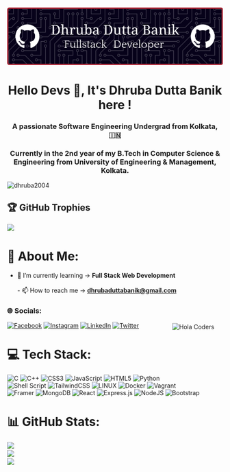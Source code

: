 ![Header](./github-header-image.png)
<h1 align="center">Hello Devs 👋, It's Dhruba Dutta Banik here !</h1>
<h3 align="center">A passionate Software Engineering Undergrad from Kolkata, 🇮🇳</h3>
<h3 align="center">Currently in the 2nd year of my B.Tech in Computer Science & Engineering from University of Engineering & Management, Kolkata.</h3>

<p align="left"> <img src="https://komarev.com/ghpvc/?username=dhruba2004&label=Profile%20views&color=0e75b6&style=flat" alt="dhruba2004" /> </p>

## 🏆 GitHub Trophies
![](https://github-profile-trophy.vercel.app/?username=Dhruba2004&theme=monokai&no-frame=false&no-bg=true&margin-w=4)


# 💫 About Me:
- 🌱 I’m currently learning -> **Full Stack Web Development**<br><br>- 📫 How to reach me -> **dhrubaduttabanik@gmail.com**<br>

<img align="right" src="https://user-images.githubusercontent.com/69011963/137184767-79a13ec7-1bb3-4341-a6da-3a149c9c159a.gif" alt="Hola Coders" height="200" style="position: relative; top: 3rem; right: 20px;"/>


### 🌐 Socials:
[![Facebook](https://img.shields.io/badge/Facebook-%231877F2.svg?logo=Facebook&logoColor=white)](https://facebook.com/dhrubabanik123) 
[![Instagram](https://img.shields.io/badge/Instagram-%23E4405F.svg?logo=Instagram&logoColor=white)](https://instagram.com/___dhruba_official___) 
[![LinkedIn](https://img.shields.io/badge/LinkedIn-%230077B5.svg?logo=linkedin&logoColor=white)](https://linkedin.com/in/dhruba-dutta-banik-963524231) 
[![Twitter](https://img.shields.io/badge/Twitter-%231DA1F2.svg?logo=Twitter&logoColor=white)](https://twitter.com/@DhrubaDuttaB) 



# 💻 Tech Stack:
![C](https://img.shields.io/badge/c-%2300599C.svg?style=for-the-badge&logo=c&logoColor=white) ![C++](https://img.shields.io/badge/c++-%2300599C.svg?style=for-the-badge&logo=c%2B%2B&logoColor=white) ![CSS3](https://img.shields.io/badge/css3-%231572B6.svg?style=for-the-badge&logo=css3&logoColor=white) ![JavaScript](https://img.shields.io/badge/javascript-%23323330.svg?style=for-the-badge&logo=javascript&logoColor=%23F7DF1E) ![HTML5](https://img.shields.io/badge/html5-%23E34F26.svg?style=for-the-badge&logo=html5&logoColor=white) ![Python](https://img.shields.io/badge/python-3670A0?style=for-the-badge&logo=python&logoColor=ffdd54) ![Shell Script](https://img.shields.io/badge/shell_script-%23121011.svg?style=for-the-badge&logo=gnu-bash&logoColor=white) ![TailwindCSS](https://img.shields.io/badge/tailwindcss-%2338B2AC.svg?style=for-the-badge&logo=tailwind-css&logoColor=white) ![LINUX](https://img.shields.io/badge/Linux-FCC624?style=for-the-badge&logo=linux&logoColor=black) ![Docker](https://img.shields.io/badge/docker-%230db7ed.svg?style=for-the-badge&logo=docker&logoColor=white) ![Vagrant](https://img.shields.io/badge/vagrant-%231563FF.svg?style=for-the-badge&logo=vagrant&logoColor=white) ![Framer](https://img.shields.io/badge/Framer-black?style=for-the-badge&logo=framer&logoColor=blue) ![MongoDB](https://img.shields.io/badge/MongoDB-%234ea94b.svg?style=for-the-badge&logo=mongodb&logoColor=white) ![React](https://img.shields.io/badge/react-%2320232a.svg?style=for-the-badge&logo=react&logoColor=%2361DAFB) ![Express.js](https://img.shields.io/badge/express.js-%23404d59.svg?style=for-the-badge&logo=express&logoColor=%2361DAFB) ![NodeJS](https://img.shields.io/badge/node.js-6DA55F?style=for-the-badge&logo=node.js&logoColor=white) ![Bootstrap](https://img.shields.io/badge/bootstrap-%23563D7C.svg?style=for-the-badge&logo=bootstrap&logoColor=white)

# 📊 GitHub Stats:
![](https://github-readme-stats.vercel.app/api?username=Dhruba2004&theme=radical&hide_border=false&include_all_commits=false&count_private=false)<br/>
![](https://github-readme-streak-stats.herokuapp.com/?user=Dhruba2004&theme=dark&hide_border=false)<br/>
![](https://github-readme-stats.vercel.app/api/top-langs/?username=Dhruba2004&theme=dark&hide_border=false&include_all_commits=true&count_private=false&layout=compact)



<!-- Proudly created with GPRM ( https://gprm.itsvg.in ) --
